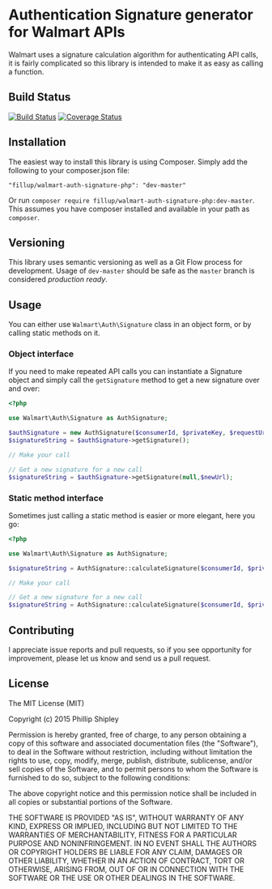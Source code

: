 # Authentication Signature generator for Walmart APIs

Walmart uses a signature calculation algorithm for authenticating API 
calls, it is fairly complicated so this library is intended to make it 
as easy as calling a function. 

## Build Status
[![Build Status](https://travis-ci.org/fillup/walmart-auth-signature-php.svg?branch=develop)](https://travis-ci.org/fillup/walmart-auth-signature-php) [![Coverage Status](https://coveralls.io/repos/github/fillup/walmart-auth-signature-php/badge.svg?branch=develop)](https://coveralls.io/github/fillup/walmart-auth-signature-php?branch=develop)

## Installation

The easiest way to install this library is using Composer. Simply add 
the following to your composer.json file:

    "fillup/walmart-auth-signature-php": "dev-master"
        
Or run ```composer require fillup/walmart-auth-signature-php:dev-master```. 
This assumes you have composer installed and available in your path 
as ```composer```.

## Versioning
This library uses semantic versioning as well as a Git Flow process
for development. Usage of ```dev-master``` should be safe as the 
```master``` branch is considered *production ready*.

## Usage
You can either use ```Walmart\Auth\Signature``` class in an object form, 
or by calling static methods on it.

### Object interface
If you need to make repeated API calls you can instantiate a Signature 
object and simply call the ```getSignature``` method to get a new 
signature over and over:

```php
<?php

use Walmart\Auth\Signature as AuthSignature;

$authSignature = new AuthSignature($consumerId, $privateKey, $requestUrl, $requestMethod);
$signatureString = $authSignature->getSignature();

// Make your call

// Get a new signature for a new call
$signatureString = $authSignature->getSignature(null,$newUrl);
```


### Static method interface
Sometimes just calling a static method is easier or more elegant, 
here you go:

```php
<?php

use Walmart\Auth\Signature as AuthSignature;

$signatureString = AuthSignature::calculateSignature($consumerId, $privateKey, $requestUrl, $requestMethod);

// Make your call

// Get a new signature for a new call
$signatureString = AuthSignature::calculateSignature($consumerId, $privateKey, $requestUrl, $requestMethod);
```

## Contributing
I appreciate issue reports and pull requests, so if you see opportunity 
for improvement, please let us know and send us a pull request.

## License
The MIT License (MIT)

Copyright (c) 2015 Phillip Shipley

Permission is hereby granted, free of charge, to any person obtaining a copy
of this software and associated documentation files (the "Software"), to deal
in the Software without restriction, including without limitation the rights
to use, copy, modify, merge, publish, distribute, sublicense, and/or sell
copies of the Software, and to permit persons to whom the Software is
furnished to do so, subject to the following conditions:

The above copyright notice and this permission notice shall be included in all
copies or substantial portions of the Software.

THE SOFTWARE IS PROVIDED "AS IS", WITHOUT WARRANTY OF ANY KIND, EXPRESS OR
IMPLIED, INCLUDING BUT NOT LIMITED TO THE WARRANTIES OF MERCHANTABILITY,
FITNESS FOR A PARTICULAR PURPOSE AND NONINFRINGEMENT. IN NO EVENT SHALL THE
AUTHORS OR COPYRIGHT HOLDERS BE LIABLE FOR ANY CLAIM, DAMAGES OR OTHER
LIABILITY, WHETHER IN AN ACTION OF CONTRACT, TORT OR OTHERWISE, ARISING FROM,
OUT OF OR IN CONNECTION WITH THE SOFTWARE OR THE USE OR OTHER DEALINGS IN THE
SOFTWARE.


